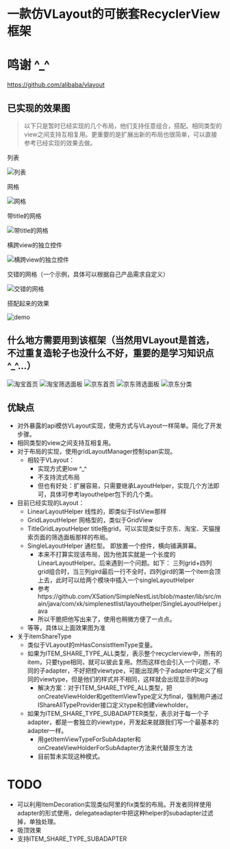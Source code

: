 # 一款仿VLayout的可嵌套RecyclerView框架

# 鸣谢 ^_^
https://github.com/alibaba/vlayout

## 已实现的效果图

> 以下只是暂时已经实现的几个布局，他们支持任意组合，搭配。相同类型的view之间支持互相复用。更重要的是扩展出新的布局也很简单，可以直接参考已经实现的效果去做。

列表

 ![列表](https://github.com/XSation/SimpleNestList/blob/master/image/list.png)

网格

 ![网格](https://github.com/XSation/SimpleNestList/blob/master/image/grid.png)

带title的网格

 ![带title的网格](https://github.com/XSation/SimpleNestList/blob/master/image/titlegrid.png)


横跨view的独立控件

 ![横跨view的独立控件](https://github.com/XSation/SimpleNestList/blob/master/image/single.png)

交错的网格（一个示例，具体可以根据自己产品需求自定义）

 ![交错的网格](https://github.com/XSation/SimpleNestList/blob/master/image/crossgridlayout.png)

搭配起来的效果

 ![demo](https://github.com/XSation/SimpleNestList/blob/master/image/demo.jpeg)


## 什么地方需要用到该框架（当然用VLayout是首选，不过重复造轮子也没什么不好，重要的是学习知识点 ^_^...）

![淘宝首页](https://github.com/XSation/SimpleNestList/blob/master/image/taobaohome.jpeg)
![淘宝筛选面板](https://github.com/XSation/SimpleNestList/blob/master/image/taobaofilter.jpeg)
![京东首页](https://github.com/XSation/SimpleNestList/blob/master/image/jdhome.jpeg)
![京东筛选面板](https://github.com/XSation/SimpleNestList/blob/master/image/jdfilter.jpeg)
![京东分类](https://github.com/XSation/SimpleNestList/blob/master/image/jdcategory.jpeg)

## 优缺点
- 对外暴露的api模仿VLayout实现，使用方式与VLayout一样简单。简化了开发步骤。
- 相同类型的view之间支持互相复用。
- 对于布局的实现，使用gridLayoutManager控制span实现。
    - 相较于VLayout：
        - 实现方式更low ^_^
        - 不支持流式布局
        - 但也有好处：扩展容易，只需要继承LayoutHelper，实现几个方法即可，具体可参考layouthelper包下的几个类。
- 目前已经实现的Layout：
    - LinearLayoutHelper 线性的，即类似于listView那样
    - GridLayoutHelper 网格型的，类似于GridView
    - TitleGridLayoutHelper title拖grid，可以实现类似于京东、淘宝、天猫搜索页面的筛选面板那样的布局。
    - SingleLayoutHelper 通栏型。 即放置一个控件，横向铺满屏幕。
        - 本来不打算实现该布局，因为他其实就是一个长度的LinearLayoutHelper。后来遇到一个问题。如下：
        三列grid+四列grid组合时，当三列gird最后一行不全时，四列gird的第一个item会顶上去，此时可以给两个模块中插入一个singleLayoutHelper
        - 参考https://github.com/XSation/SimpleNestList/blob/master/lib/src/main/java/com/xk/simplenestlist/layouthelper/SingleLayoutHelper.java
        - 所以干脆把他写出来了，使用也稍微方便了一点点。
    - 等等，具体以上面效果图为准
- 关于itemShareType
    - 类似于VLayout的mHasConsistItemType变量。
    - 如果为ITEM_SHARE_TYPE_ALL类型，表示整个recyclerview中，所有的item，只要type相同，就可以彼此复用。然而这样也会引入一个问题，不同的子adapter，不好把控viewtype，可能出现两个子adapter中定义了相同的viewtype，但是他们的样式并不相同，这样就会出现显示的bug
        - 解决方案：对于ITEM_SHARE_TYPE_ALL类型，把onCreateViewHolder和getItemViewType定义为final，强制用户通过IShareAllTypeProvider接口定义type和创建viewholder。
    - 如果为ITEM_SHARE_TYPE_SUBADAPTER类型，表示对于每一个子adapter，都是一套独立的viewtype，开发起来就跟我们写一个最基本的adapter一样。
        - 用getItemViewTypeForSubAdapter和onCreateViewHolderForSubAdapter方法来代替原生方法
        - 目前暂未实现这种模式。

# TODO
- 可以利用ItemDecoration实现类似阿里的fix类型的布局。开发者同样使用adapter的形式使用，delegateadapter中把这种helper的subadapter过滤掉，单独处理。
- 吸顶效果
- 支持ITEM_SHARE_TYPE_SUBADAPTER